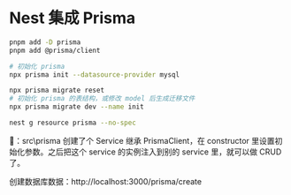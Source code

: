 # Nest 集成 Prisma

```sh
pnpm add -D prisma
pnpm add @prisma/client 

# 初始化 prisma
npx prisma init --datasource-provider mysql

npx prisma migrate reset
# 初始化 prisma 的表结构，或修改 model 后生成迁移文件
npx prisma migrate dev --name init

nest g resource prisma --no-spec
```

🌰：src\prisma
创建了个 Service 继承 PrismaClient，在 constructor 里设置初始化参数。之后把这个 service 的实例注入到别的 service 里，就可以做 CRUD 了。

创建数据库数据：http://localhost:3000/prisma/create

